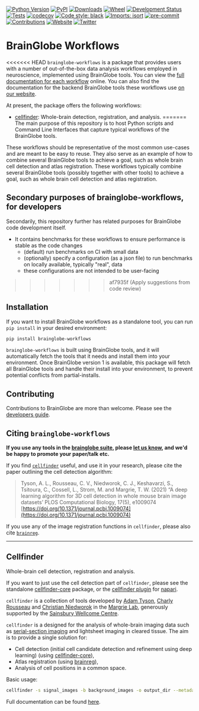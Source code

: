 [![Python Version](https://img.shields.io/pypi/pyversions/brainglobe-workflows.svg)](https://pypi.org/project/brainglobe-workflows)
[![PyPI](https://img.shields.io/pypi/v/brainglobe-workflows.svg)](https://pypi.org/project/brainglobe-workflows)
[![Downloads](https://pepy.tech/badge/brainglobe-workflows)](https://pepy.tech/project/brainglobe-workflows)
[![Wheel](https://img.shields.io/pypi/wheel/brainglobe-workflows.svg)](https://pypi.org/project/brainglobe-workflows)
[![Development Status](https://img.shields.io/pypi/status/brainglobe-workflows.svg)](https://github.com/brainglobe/brainglobe-workflows)
[![Tests](https://img.shields.io/github/workflow/status/brainglobe/brainglobe-workflows/tests)](
    https://github.com/brainglobe/brainglobe-workflows/actions)
[![codecov](https://codecov.io/gh/brainglobe/brainglobe-workflows/branch/master/graph/badge.svg?token=s3MweEFPhl)](https://codecov.io/gh/brainglobe/brainglobe-workflows)
[![Code style: black](https://img.shields.io/badge/code%20style-black-000000.svg)](https://github.com/python/black)
[![Imports: isort](https://img.shields.io/badge/%20imports-isort-%231674b1?style=flat&labelColor=ef8336)](https://pycqa.github.io/isort/)
[![pre-commit](https://img.shields.io/badge/pre--commit-enabled-brightgreen?logo=pre-commit&logoColor=white)](https://github.com/pre-commit/pre-commit)
[![Contributions](https://img.shields.io/badge/Contributions-Welcome-brightgreen.svg)](https://brainglobe.info/developers/index.html)
[![Website](https://img.shields.io/website?up_message=online&url=https%3A%2F%2Fbrainglobe.info)](https://brainglobe.info/documentation/brainglobe-workflows/index.html)
[![Twitter](https://img.shields.io/twitter/follow/brain_globe?style=social)](https://twitter.com/brain_globe)

# BrainGlobe Workflows

<<<<<<< HEAD
`brainglobe-workflows` is a package that provides users with a number of out-of-the-box data analysis workflows employed in neuroscience, implemented using BrainGlobe tools.
You can view the [full documentation for each workflow](https://brainglobe.info/documentation/brainglobe-workflows/index.html) online.
You can also find the documentation for the backend BrainGlobe tools these workflows use [on our website](https://brainglobe.info/).

At present, the package offers the following workflows:

- [cellfinder](#cellfinder): Whole-brain detection, registration, and analysis.
=======
The main purpose of this repository is to host Python scripts and Command Line Interfaces that capture typical workflows of the BrainGlobe tools. 

These workflows should be representative of the most common use-cases and are meant to be easy to reuse. They also serve as an example of how to combine several BrainGlobe tools to achieve a goal, such as whole brain cell detection and atlas registration.
These workflows typically combine several BrainGlobe tools (possibly together with other tools) to achieve a goal, 
such as whole brain cell detection and atlas registration.

## Secondary purposes of brainglobe-workflows, for developers

Secondarily, this repository further has related purposes for BrainGlobe code development itself. 
* It contains benchmarks for these workflows to ensure performance is stable as the code changes
    * (default) run benchmarks on CI with small data
    * (optionally) specify a configuration (as a json file) to run benchmarks on locally available, typically "real", data
    * these configurations are not intended to be user-facing
>>>>>>> af7935f (Apply suggestions from code review)

## Installation

If you want to install BrainGlobe workflows as a standalone tool, you can run `pip install` in your desired environment:

```bash
pip install brainglobe-workflows
```

`brainglobe-workflows` is built using BrainGlobe tools, and it will automatically fetch the tools that it needs and install them into your environment.
Once BrainGlobe version 1 is available, this package will fetch all BrainGlobe tools and handle their install into your environment, to prevent potential conflicts from partial-installs.

## Contributing

Contributions to BrainGlobe are more than welcome.
Please see the [developers guide](https://brainglobe.info/developers/index.html).

## Citing `brainglobe-workflows`

**If you use any tools in the [brainglobe suite](https://brainglobe.info/documentation/index.html), please [let us know](mailto:code@adamltyson.com?subject=cellfinder), and we'd be happy to promote your paper/talk etc.**

If you find [`cellfinder`](#cellfinder) useful, and use it in your research, please cite the paper outlining the cell detection algorithm:
> Tyson, A. L., Rousseau, C. V., Niedworok, C. J., Keshavarzi, S., Tsitoura, C., Cossell, L., Strom, M. and Margrie, T. W. (2021) “A deep learning algorithm for 3D cell detection in whole mouse brain image datasets’ PLOS Computational Biology, 17(5), e1009074
[https://doi.org/10.1371/journal.pcbi.1009074](https://doi.org/10.1371/journal.pcbi.1009074)
>
If you use any of the image registration functions in `cellfinder`, please also cite [`brainreg`](https://github.com/brainglobe/brainreg#citing-brainreg).

---

## Cellfinder

Whole-brain cell detection, registration and analysis.

If you want to just use the cell detection part of `cellfinder`, please see the standalone [cellfinder-core](https://github.com/brainglobe/cellfinder-core) package, or the [cellfinder plugin](https://github.com/brainglobe/cellfinder-napari) for [napari](https://napari.org/).

`cellfinder` is a collection of tools developed by [Adam Tyson](https://github.com/adamltyson), [Charly Rousseau](https://github.com/crousseau) and [Christian Niedworok](https://github.com/cniedwor) in the [Margrie Lab](https://www.sainsburywellcome.org/web/groups/margrie-lab), generously supported by the [Sainsbury Wellcome Centre](https://www.sainsburywellcome.org/web/).

`cellfinder` is a designed for the analysis of whole-brain imaging data such as [serial-section imaging](https://sainsburywellcomecentre.github.io/OpenSerialSection/) and lightsheet imaging in cleared tissue.
The aim is to provide a single solution for:

- Cell detection (initial cell candidate detection and refinement using  deep learning) (using [cellfinder-core](https://github.com/brainglobe/cellfinder-core)),
- Atlas registration (using [brainreg](https://github.com/brainglobe/brainreg)),
- Analysis of cell positions in a common space.

Basic usage:

```bash
cellfinder -s signal_images -b background_images -o output_dir --metadata metadata
```

Full documentation can be found [here](https://brainglobe.info/documentation/cellfinder/index.html).
